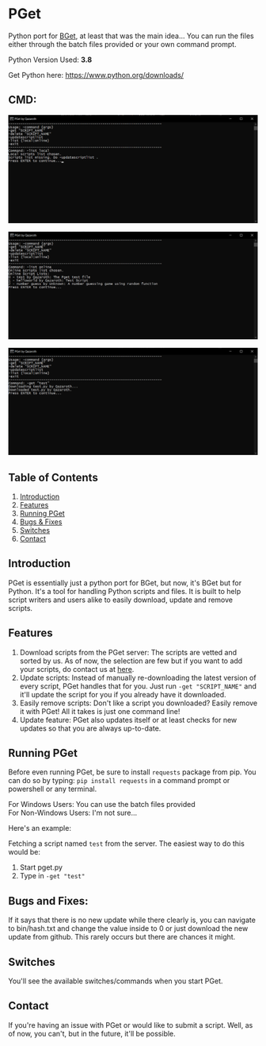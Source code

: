 # PGet
Python port for [BGet](https://github.com/jahwi/bget), at least that was the main idea... You can run the
files either through the batch files provided or your own command prompt.

Python Version Used: **3.8**

Get Python here: https://www.python.org/downloads/

## CMD:
![Pget list error](https://github.com/Qazaroth/pget-list/blob/master/images/cmdSS1.png)

![Pget list online](https://github.com/Qazaroth/pget-list/blob/master/images/cmdSS2.png)

![Pget get script](https://github.com/Qazaroth/pget-list/blob/master/images/cmdSS3.png)

## Table of Contents
1. [Introduction](https://github.com/Qazaroth/PGet/blob/master/README.md#introduction)
2. [Features](https://github.com/Qazaroth/PGet/blob/master/README.md#features)
3. [Running PGet](https://github.com/Qazaroth/PGet/blob/master/README.md#running-pget)
4. [Bugs & Fixes](https://github.com/Qazaroth/PGet/blob/master/README.md#bugs-and-fixes)
5. [Switches](https://github.com/Qazaroth/PGet/blob/master/README.md#switches)
6. [Contact](https://github.com/Qazaroth/PGet/blob/master/README.md#contact)

## Introduction
PGet is essentially just a python port for BGet, but now, it's BGet but for Python. It's a tool for handling Python
scripts and files. It is built to help script writers and users alike to easily download, update and remove scripts.

## Features
1. Download scripts from the PGet server: The scripts are vetted and sorted by us. As of now, the selection are few but
if you want to add your scripts, do contact us at [here](https://github.com/Qazaroth/PGet/blob/master/README.md#contact).
2. Update scripts: Instead of manually re-downloading the latest version of every script, PGet handles that for you.
Just run `-get "SCRIPT_NAME"` and it'll update the script for you if you already have it downloaded.
3. Easily remove scripts: Don't like a script you downloaded? Easily remove it with PGet! All it takes is just one
command line!
5. Update feature: PGet also updates itself or at least checks for new updates so that you are always up-to-date.

## Running PGet
Before even running PGet, be sure to install `requests` package from pip.
You can do so by typing: `pip install requests` in a command prompt or powershell or any terminal.

For Windows Users: You can use the batch files provided <br>
For Non-Windows Users: I'm not sure...

Here's an example:

Fetching a script named `test` from the server. The easiest way to do this would be:
1. Start pget.py
2. Type in `-get "test"`

## Bugs and Fixes:
If it says that there is no new update while there clearly is, you can navigate to bin/hash.txt and change the value
inside to 0 or just download the new update from github. This rarely occurs but there are chances it might.

## Switches
You'll see the available switches/commands when you start PGet.

## Contact
If you're having an issue with PGet or would like to submit a script. Well, as of now, you can't, but in the future,
it'll be possible.